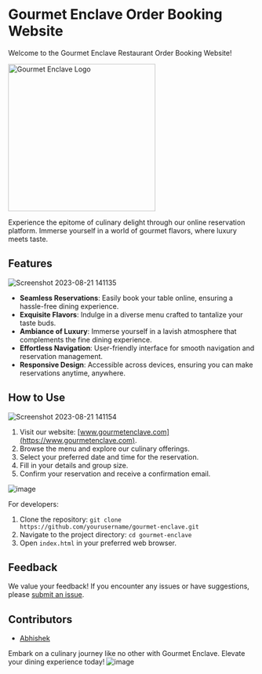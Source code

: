 # Gourmet Enclave Order Booking Website

Welcome to the Gourmet Enclave Restaurant Order Booking Website! 

<img src="https://github.com/Abhishek058/Gourmet_Enclave/assets/101443776/42af2402-849a-4566-9d5a-0645ed790432" alt="Gourmet Enclave Logo" width="300" height="300">

Experience the epitome of culinary delight through our online reservation platform. Immerse yourself in a world of gourmet flavors, where luxury meets taste. 

## Features

![Screenshot 2023-08-21 141135](https://github.com/Abhishek058/Gourmet_Enclave/assets/101443776/c9f19b96-eac6-429c-b70d-333f5e3ab231)

- **Seamless Reservations**: Easily book your table online, ensuring a hassle-free dining experience.
- **Exquisite Flavors**: Indulge in a diverse menu crafted to tantalize your taste buds.
- **Ambiance of Luxury**: Immerse yourself in a lavish atmosphere that complements the fine dining experience.
- **Effortless Navigation**: User-friendly interface for smooth navigation and reservation management.
- **Responsive Design**: Accessible across devices, ensuring you can make reservations anytime, anywhere.

## How to Use

![Screenshot 2023-08-21 141154](https://github.com/Abhishek058/Gourmet_Enclave/assets/101443776/fd7911a1-da43-455c-9b08-2dd61c0f49c8)

1. Visit our website: [www.gourmetenclave.com](https://www.gourmetenclave.com).
2. Browse the menu and explore our culinary offerings.
3. Select your preferred date and time for the reservation.
4. Fill in your details and group size.
5. Confirm your reservation and receive a confirmation email.

![image](https://github.com/Abhishek058/Gourmet_Enclave/assets/101443776/ef414ee9-2471-427c-8c8a-5ae6f1053281)


For developers:

1. Clone the repository: `git clone https://github.com/yourusername/gourmet-enclave.git`
2. Navigate to the project directory: `cd gourmet-enclave`
3. Open `index.html` in your preferred web browser.

## Feedback

We value your feedback! If you encounter any issues or have suggestions, please [submit an issue](https://github.com/Abhishek058/gourmet-enclave/issues).

## Contributors

- [Abhishek](https://github.com/Abhishek058)

Embark on a culinary journey like no other with Gourmet Enclave. Elevate your dining experience today!
![image](https://github.com/Abhishek058/Gourmet_Enclave/assets/101443776/0cc2afea-3fa9-491d-8b45-f1e7c6e9d777)

